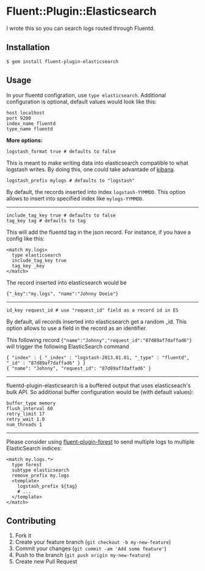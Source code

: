 # Fluent::Plugin::Elasticsearch

I wrote this so you can search logs routed through Fluentd.

## Installation

    $ gem install fluent-plugin-elasticsearch

## Usage

In your fluentd configration, use `type elasticsearch`. Additional configuration is optional, default values would look like this:

```
host localhost
port 9200
index_name fluentd
type_name fluentd
```


**More options:**

```
logstash_format true # defaults to false
```

This is meant to make writing data into elasticsearch compatible to what logstash writes. By doing this, one could take advantade of [kibana](http://kibana.org/).

```
logstash_prefix mylogs # defaults to "logstash"
```

By default, the records inserted into index `logstash-YYMMDD`. This option allows to insert into specified index like `mylogs-YYMMDD`.

---

```
include_tag_key true # defaults to false
tag_key tag # defaults to tag
```

This will add the fluentd tag in the json record. For instance, if you have a config like this:

```
<match my.logs>
  type elasticsearch
  include_tag_key true
  tag_key _key
</match>
```

The record inserted into elasticsearch would be

```
{"_key":"my.logs", "name":"Johnny Doeie"}
```

---

```
id_key request_id # use "request_id" field as a record id in ES
```

By default, all records inserted into elasticsearch get a random _id. This option allows to use a field in the record as an identifier.

This following record `{"name":"Johnny","request_id":"87d89af7daffad6"}` will trigger the following ElasticSearch command

```
{ "index" : { "_index" : "logstash-2013.01.01, "_type" : "fluentd", "_id" : "87d89af7daffad6" } }
{ "name": "Johnny", "request_id": "87d89af7daffad6" }
```

---

fluentd-plugin-elasticsearch is a buffered output that uses elasticseach's bulk API. So additional buffer configuration would be (with default values):

```
buffer_type memory
flush_interval 60
retry_limit 17
retry_wait 1.0
num_threads 1
```

---

Please consider using [fluent-plugin-forest](https://github.com/tagomoris/fluent-plugin-forest) to send multiple logs to multiple ElasticSearch indices:

```
<match my.logs.*>
  type forest
  subtype elasticsearch
  remove_prefix my.logs
  <template>
    logstash_prefix ${tag}
    # ...
  </template>
</match>
```

## Contributing

1. Fork it
2. Create your feature branch (`git checkout -b my-new-feature`)
3. Commit your changes (`git commit -am 'Add some feature'`)
4. Push to the branch (`git push origin my-new-feature`)
5. Create new Pull Request
